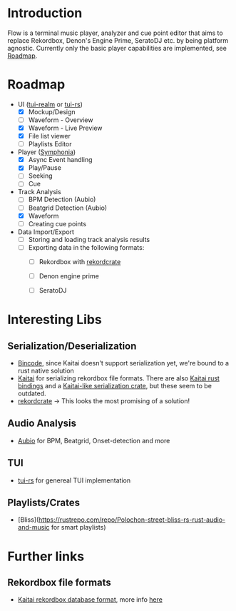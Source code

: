 # Introduction
Flow is a terminal music player, analyzer and cue point editor that aims to
replace Rekordbox, Denon's Engine Prime, SeratoDJ etc. by being platform agnostic. Currently only the basic player
capabilities are implemented, see [Roadmap](#roadmap).
# <a name="roadmap"></a>Roadmap
  - UI ([tui-realm]( https://github.com/veeso/tui-realm ) or [tui-rs](https://github.com/fdehau/tui-rs)) 
    * [x] Mockup/Design
    * [ ] Waveform - Overview
    * [x] Waveform - Live Preview
    * [x] File list viewer
    * [ ] Playlists Editor
  - Player ([Symphonia](https://crates.io/crates/symphonia))
    * [x] Async Event handling
    * [x] Play/Pause
    * [ ] Seeking
    * [ ] Cue
  - Track Analysis
    * [ ] BPM Detection (Aubio)
    * [ ] Beatgrid Detection (Aubio)
    * [x] Waveform
    * [ ] Creating cue points
  - Data Import/Export
    * [ ] Storing and loading track analysis results
    * [ ] Exporting data in the following formats:
      * [ ] Rekordbox with [rekordcrate](https://github.com/Holzhaus/rekordcrate)
      * [ ] Denon engine prime
      * [ ] SeratoDJ


# Interesting Libs
## Serialization/Deserialization 
  - [Bincode](https://github.com/bincode-org/bincode), since Kaitai doesn't support serialization yet, we're bound to a rust native solution
  - [Kaitai](https://kaitai.io/#what-is-it) for serializing rekordbox file formats. There are also [Kaitai rust bindings]( https://github.com/kaitai-io/kaitai_struct_rust_runtime) and a [Kaitai-like serialization crate](https://github.com/manuels/taikai), but these seem to be outdated.
  - [rekordcrate](https://github.com/Holzhaus/rekordcrate) -> This looks the most promising of a solution!
## Audio Analysis
  - [Aubio](https://docs.rs/aubio/latest/aubio/) for BPM, Beatgrid, Onset-detection and more
## TUI 
  - [tui-rs](https://github.com/fdehau/tui-rs) for genereal TUI implementation
## Playlists/Crates
  - [Bliss](https://rustrepo.com/repo/Polochon-street-bliss-rs-rust-audio-and-music for smart playlists)


# Further links
## Rekordbox file formats
  - [Kaitai rekordbox database format](https://github.com/Deep-Symmetry/crate-digger/blob/main/src/main/kaitai/rekordbox_pdb.ksy), more info [here](https://djl-analysis.deepsymmetry.org/rekordbox-export-analysis/exports.html)
